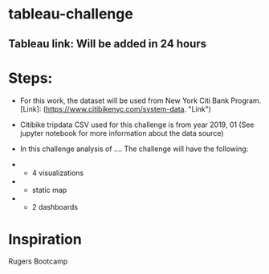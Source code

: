# tableau-challenge
## Tableau link: Will be added in 24 hours
 
# Steps:

 * For this work, the dataset will be used from New York Citi Bank Program. [Link]: (https://www.citibikenyc.com/system-data. "Link")
 
 
 * Citibike tripdata CSV used for this challenge is from year 2019, 01 
 (See jupyter notebook for more information about the data source)

* In this challenge analysis of .... 
 The challenge will have the following:
 * * 4 visualizations
 * * static map
 * * 2 dashboards
 
 
 
 # Inspiration
 Rugers Bootcamp 
